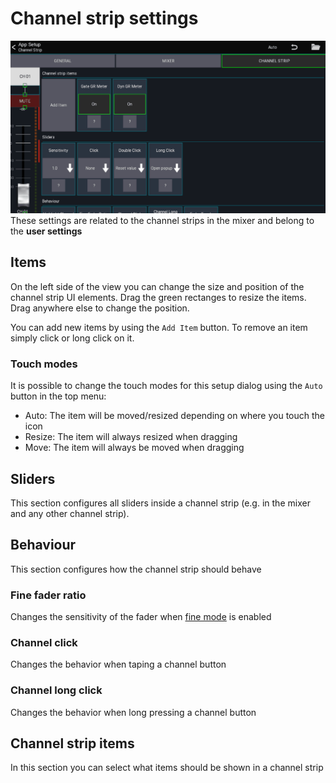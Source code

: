 # Channel strip settings
![Channel strip settings](../img/settings/channel-strip.gif)
These settings are related to the channel strips in the mixer and belong to the **user settings**

## Items
On the left side of the view you can change the size and position of the channel strip UI elements.
Drag the green rectanges to resize the items. Drag anywhere else to change the position.

You can add new items by using the `Add Item` button. To remove an item simply click or long click on it.

### Touch modes
It is possible to change the touch modes for this setup dialog using the `Auto` button in the top menu:

- Auto: The item will be moved/resized depending on where you touch the icon
- Resize: The item will always resized when dragging
- Move: The item will always be moved when dragging


## Sliders
This section configures all sliders inside a channel strip (e.g. in the mixer and any other channel strip).

## Behaviour
This section configures how the channel strip should behave

### Fine fader ratio
Changes the sensitivity of the fader when [fine mode](/ui-controls/#fine-mode) is enabled

### Channel click
Changes the behavior when taping a channel button

### Channel long click
Changes the behavior when long pressing a channel button

## Channel strip items
In this section you can select what items should be shown in a channel strip